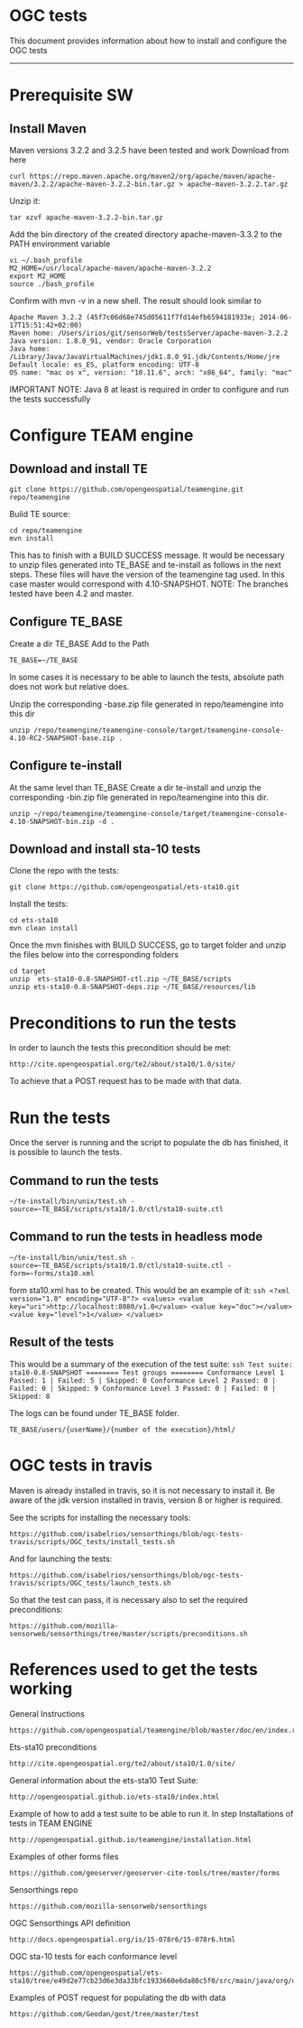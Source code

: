 # OGC tests

This document provides information about how to install and configure the OGC tests

---

# Prerequisite SW

## Install Maven

Maven versions 3.2.2 and 3.2.5 have been tested and work Download from here

```ssh
curl https://repo.maven.apache.org/maven2/org/apache/maven/apache-maven/3.2.2/apache-maven-3.2.2-bin.tar.gz > apache-maven-3.2.2.tar.gz
```

Unzip it:

```ssh
tar xzvf apache-maven-3.2.2-bin.tar.gz
```

Add the bin directory of the created directory apache-maven-3.3.2 to the PATH environment variable

```ssh
vi ~/.bash_profile
M2_HOME=/usr/local/apache-maven/apache-maven-3.2.2
export M2_HOME
source ./bash_profile
```

Confirm with mvn -v in a new shell. The result should look similar to

```ssh
Apache Maven 3.2.2 (45f7c06d68e745d05611f7fd14efb6594181933e; 2014-06-17T15:51:42+02:00)
Maven home: /Users/irios/git/sensorWeb/testsServer/apache-maven-3.2.2
Java version: 1.8.0_91, vendor: Oracle Corporation
Java home: /Library/Java/JavaVirtualMachines/jdk1.8.0_91.jdk/Contents/Home/jre
Default locale: es_ES, platform encoding: UTF-8
OS name: "mac os x", version: "10.11.6", arch: "x86_64", family: "mac"
```

IMPORTANT NOTE: Java 8 at least is required in order to configure and run the tests successfully

# Configure TEAM engine

## Download and install TE

```ssh
git clone https://github.com/opengeospatial/teamengine.git repo/teamengine
```

Build TE source:

```ssh
cd repo/teamengine
mvn install
```

This has to finish with a BUILD SUCCESS message. It would be necessary to unzip files generated into TE_BASE and te-install as follows in the next steps. These files will have the version of the teamengine tag used. In this case master would correspond with 4.10-SNAPSHOT. NOTE: The branches tested have been 4.2 and master.

## Configure TE_BASE

Create a dir TE_BASE Add to the Path

```ssh
TE_BASE=~/TE_BASE
```

In some cases it is necessary to be able to launch the tests, absolute path does not work but relative does.

Unzip the corresponding -base.zip file generated in repo/teamengine into this dir

```ssh
unzip /repo/teamengine/teamengine-console/target/teamengine-console-4.10-RC2-SNAPSHOT-base.zip .
```

## Configure te-install

At the same level than TE_BASE Create a dir te-install and unzip the corresponding -bin.zip file generated in repo/teamengine into this dir.

```ssh
unzip ~/repo/teamengine/teamengine-console/target/teamengine-console-4.10-SNAPSHOT-bin.zip -d .
```

## Download and install sta-10 tests

Clone the repo with the tests:

```ssh
git clone https://github.com/opengeospatial/ets-sta10.git
```

Install the tests:

```ssh
cd ets-sta10
mvn clean install
```

Once the mvn finishes with BUILD SUCCESS, go to target folder and unzip the files below into the corresponding folders

```ssh
cd target
unzip  ets-sta10-0.8-SNAPSHOT-ctl.zip ~/TE_BASE/scripts
unzip ets-sta10-0.8-SNAPSHOT-deps.zip ~/TE_BASE/resources/lib
```

# Preconditions to run the tests

In order to launch the tests this precondition should be met:

```ssh
http://cite.opengeospatial.org/te2/about/sta10/1.0/site/
```

To achieve that a POST request has to be made with that data.

# Run the tests

Once the server is running and the script to populate the db has finished, it is possible to launch the tests.

## Command to run the tests

```ssh
~/te-install/bin/unix/test.sh -source=~TE_BASE/scripts/sta10/1.0/ctl/sta10-suite.ctl
```

## Command to run the tests in headless mode

```ssh
~/te-install/bin/unix/test.sh -source=~TE_BASE/scripts/sta10/1.0/ctl/sta10-suite.ctl -form=~forms/sta10.xml
```

form sta10.xml has to be created. This would be an example of it: `ssh <?xml version="1.0" encoding="UTF-8"?> <values> <value key="uri">http://localhost:8080/v1.0</value> <value key="doc"></value> <value key="level">1</value> </values>`

## Result of the tests

This would be a summary of the execution of the test suite: `ssh Test suite: sta10-0.8-SNAPSHOT ======== Test groups ======== Conformance Level 1 Passed: 1 | Failed: 5 | Skipped: 0 Conformance Level 2 Passed: 0 | Failed: 0 | Skipped: 9 Conformance Level 3 Passed: 0 | Failed: 0 | Skipped: 8`

The logs can be found under TE_BASE folder.

```ssh
TE_BASE/users/{userName}/{number of the execution}/html/
```

# OGC tests in travis

Maven is already installed in travis, so it is not necessary to install it. Be aware of the jdk version installed in travis, version 8 or higher is required.

See the scripts for installing the necessary tools:

```ssh
https://github.com/isabelrios/sensorthings/blob/ogc-tests-travis/scripts/OGC_tests/install_tests.sh
```

And for launching the tests:

```ssh
https://github.com/isabelrios/sensorthings/blob/ogc-tests-travis/scripts/OGC_tests/launch_tests.sh
```

So that the test can pass, it is necessary also to set the required preconditions:

```ssh
https://github.com/mozilla-sensorweb/sensorthings/tree/master/scripts/preconditions.sh
```

# References used to get the tests working

General Instructions

```ssh
https://github.com/opengeospatial/teamengine/blob/master/doc/en/index.rst
```

Ets-sta10 preconditions

```ssh
http://cite.opengeospatial.org/te2/about/sta10/1.0/site/
```

General information about the ets-sta10 Test Suite:

```ssh
http://opengeospatial.github.io/ets-sta10/index.html
```

Example of how to add a test suite to be able to run it. In step Installations of tests in TEAM ENGINE

```ssh
http://opengeospatial.github.io/teamengine/installation.html
```

Examples of other forms files

```ssh
https://github.com/geoserver/geoserver-cite-tools/tree/master/forms
```

Sensorthings repo

```ssh
https://github.com/mozilla-sensorweb/sensorthings
```

OGC Sensorthings API definition

```ssh
http://docs.opengeospatial.org/is/15-078r6/15-078r6.html
```

OGC sta-10 tests for each conformance level

```ssh
https://github.com/opengeospatial/ets-sta10/tree/e49d2e77cb23d6e3da33bfc1933660e6da80c5f0/src/main/java/org/opengis/cite/sta10
```

Examples of POST request for populating the db with data

```ssh
https://github.com/Geodan/gost/tree/master/test
```
